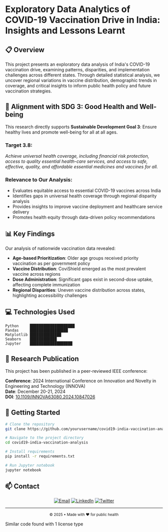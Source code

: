 # Exploratory Data Analytics of COVID-19 Vaccination Drive in India: Insights and Lessons Learnt


## 📋 Overview

This project presents an exploratory data analysis of India's COVID-19 vaccination drive, examining patterns, disparities, and implementation challenges across different states. Through detailed statistical analysis, we uncover regional variations in vaccine distribution, demographic trends in coverage, and critical insights to inform public health policy and future vaccination strategies.

## 🎯 Alignment with SDG 3: Good Health and Well-being

This research directly supports **Sustainable Development Goal 3**: Ensure healthy lives and promote well-being for all at all ages.

### Target 3.8:
*Achieve universal health coverage, including financial risk protection, access to quality essential health-care services, and access to safe, effective, quality, and affordable essential medicines and vaccines for all.*

### Relevance to Our Analysis:
- Evaluates equitable access to essential COVID-19 vaccines across India
- Identifies gaps in universal health coverage through regional disparity analysis
- Provides insights to improve vaccine deployment and healthcare service delivery
- Promotes health equity through data-driven policy recommendations

## 📊 Key Findings

Our analysis of nationwide vaccination data revealed:

- **Age-based Prioritization**: Older age groups received priority vaccination as per government policy
- **Vaccine Distribution**: CoviShield emerged as the most prevalent vaccine across regions
- **Dose Administration**: Significant gaps exist in second-dose uptake, affecting complete immunization
- **Regional Disparities**: Uneven vaccine distribution across states, highlighting accessibility challenges


## 💻 Technologies Used

```
Python     ████████████████████ 
Pandas     █████████████████
Matplotlib ██████████████
Seaborn    ████████████
Jupyter    ███████████████████
```

## 📝 Research Publication

This project has been published in a peer-reviewed IEEE conference:

**Conference**: 2024 International Conference on Innovation and Novelty in Engineering and Technology (INNOVA)  
**Date**: December 20-21, 2024  
**DOI**: [10.1109/INNOVA63080.2024.10847026](https://ieeexplore.ieee.org/document/10847026)

## 🚀 Getting Started

```bash
# Clone the repository
git clone https://github.com/yourusername/covid19-india-vaccination-analysis.git

# Navigate to the project directory
cd covid19-india-vaccination-analysis

# Install requirements
pip install -r requirements.txt

# Run Jupyter notebook
jupyter notebook
```

## 📫 Contact

<p align="center">
  <a href="mailto:your.email@example.com"><img src="https://img.shields.io/badge/Email-Contact-blue?style=for-the-badge&logo=gmail" alt="Email"></a>
  <a href="https://linkedin.com/in/yourusername"><img src="https://img.shields.io/badge/LinkedIn-Connect-blue?style=for-the-badge&logo=linkedin" alt="LinkedIn"></a>
  <a href="https://twitter.com/yourusername"><img src="https://img.shields.io/badge/Twitter-Follow-blue?style=for-the-badge&logo=twitter" alt="Twitter"></a>
</p>

---

<p align="center">
  <sub>© 2025 • Made with ❤️ for public health</sub>
</p>

Similar code found with 1 license type
